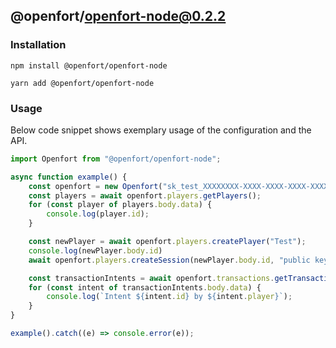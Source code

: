 ## @openfort/openfort-node@0.2.2

### Installation

```shell
npm install @openfort/openfort-node
```

```shell
yarn add @openfort/openfort-node
```

### Usage

Below code snippet shows exemplary usage of the configuration and the API. 

```typescript
import Openfort from "@openfort/openfort-node";

async function example() {
    const openfort = new Openfort("sk_test_XXXXXXXX-XXXX-XXXX-XXXX-XXXXXXXXXXXX");
    const players = await openfort.players.getPlayers();
    for (const player of players.body.data) {
        console.log(player.id);
    }

    const newPlayer = await openfort.players.createPlayer("Test");
    console.log(newPlayer.body.id)
    await openfort.players.createSession(newPlayer.body.id, "public key");

    const transactionIntents = await openfort.transactions.getTransactionIntents();
    for (const intent of transactionIntents.body.data) {
        console.log(`Intent ${intent.id} by ${intent.player}`);
    }
}

example().catch((e) => console.error(e));
```
